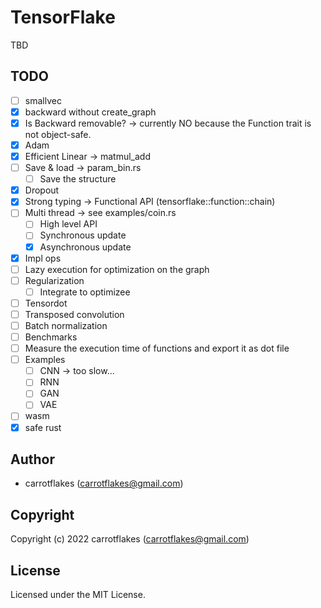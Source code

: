 # TensorFlake

TBD

## TODO

- [ ] smallvec
- [x] backward without create_graph
- [x] Is Backward removable? -> currently NO because the Function trait is not object-safe.
- [x] Adam
- [x] Efficient Linear -> matmul_add
- [ ] Save & load -> param_bin.rs
  - [ ] Save the structure
- [x] Dropout
- [x] Strong typing -> Functional API (tensorflake::function::chain)
- [ ] Multi thread -> see examples/coin.rs
  - [ ] High level API
  - [ ] Synchronous update
  - [x] Asynchronous update
- [x] Impl ops
- [ ] Lazy execution for optimization on the graph
- [ ] Regularization
  - [ ] Integrate to optimizee
- [ ] Tensordot
- [ ] Transposed convolution
- [ ] Batch normalization
- [ ] Benchmarks
- [ ] Measure the execution time of functions and export it as dot file
- [ ] Examples
  - [ ] CNN -> too slow...
  - [ ] RNN
  - [ ] GAN
  - [ ] VAE
- [ ] wasm
- [x] safe rust

## Author

* carrotflakes (carrotflakes@gmail.com)

## Copyright

Copyright (c) 2022 carrotflakes (carrotflakes@gmail.com)

## License

Licensed under the MIT License.
